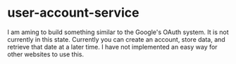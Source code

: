 # user-account-service

I am aming to build something similar to the Google's OAuth system.  It is not currently in this state.
Currently you can create an account, store data, and retrieve that date at a later time.  I have not implemented an easy way for other websites to use this.
